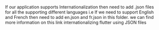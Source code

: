 If our application supports Internationalization then need to add .json files
for all the supporting different languages i.e If we need to support 
English and French then need to add en.json and fr.json in this folder. 
we can find more information on this link internationalizing flutter using JSON files